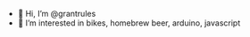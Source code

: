 - 👋 Hi, I’m @grantrules
- 👀 I’m interested in bikes, homebrew beer, arduino, javascript
<!---
- 🌱 I’m currently learning ...
- 💞️ I’m looking to collaborate on ...
- 📫 How to reach me ...
--->

<!---
grantrules/grantrules is a ✨ special ✨ repository because its `README.md` (this file) appears on your GitHub profile.
You can click the Preview link to take a look at your changes.
--->
